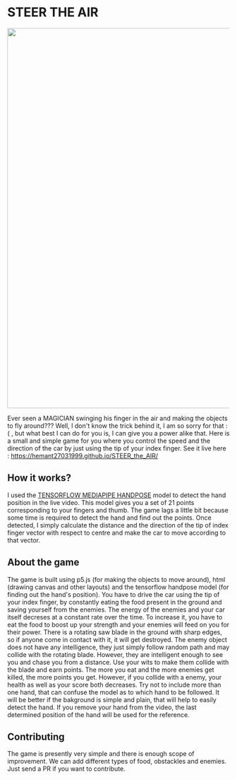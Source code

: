 # STEER THE AIR

<img src="https://github.com/Hemant27031999/STEER_the_AIR/blob/master/images/DemoVid.gif" width="860"/>

Ever seen a MAGICIAN swinging his finger in the air and making the objects to fly around??? Well, I don't know the trick behind it, I am so sorry for that :( , but what best I can do for you is, I can give you a power alike that. Here is a small and simple game for you where you control the speed and the direction of the car by just using the tip of your index finger. See it live here : https://hemant27031999.github.io/STEER_the_AIR/

## How it works?

I used the [TENSORFLOW MEDIAPIPE HANDPOSE](https://github.com/tensorflow/tfjs-models/tree/master/handpose) model to detect the hand position in the live video. This model gives you a set of 21 points corresponding to your fingers and thumb. The game lags a little bit because some time is required to detect the hand and find out the points. Once detected, I simply calculate the distance and the direction of the tip of index finger vector with respect to centre and make the car to move according to that vector.

## About the game

The game is built using p5.js (for making the objects to move around), html (drawing canvas and other layouts) and the tensorflow handpose model (for finding out the hand's position). You have to drive the car using the tip of your index finger, by constantly eating the food present in the ground and saving yourself from the enemies. The energy of the enemies and your car itself decreses at a constant rate over the time. To increase it, you have to eat the food to boost up your strength and your enemies will feed on you for their power. There is a rotating saw blade in the ground with sharp edges, so if anyone come in contact with it, it will get destroyed. The enemy object does not have any intelligence, they just simply follow random path and may collide with the rotating blade. However, they are intelligent enough to see you and chase you from a distance. Use your wits to make them collide with the blade and earn points. The more you eat and the more enemies get killed, the more points you get. However, if you collide with a enemy, your health as well as your score both decreases. Try not to include more than one hand, that can confuse the model as to which hand to be followed. It will be better if the bakground is simple and plain, that will help to easily detect the hand. If you remove your hand from the video, the last determined position of the hand will be used for the reference.

## Contributing

The game is presently very simple and there is enough scope of improvement. We can add different types of food, obstackles and enemies. Just send a PR if you want to contribute.

